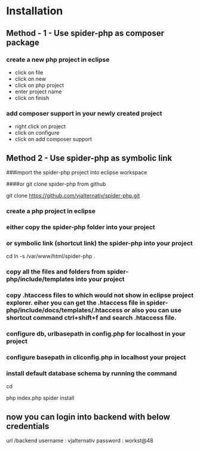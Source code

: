 # Installation

## Method - 1 - Use spider-php as composer package

### create a new php project in eclipse
* click on file
* click on new
* click on php project
* enter project name
* click on finish

### add composer support in your newly created project
* right click on project
* click on configure
* click on add composer support


## Method 2 - Use spider-php as symbolic link

###import the spider-php project into eclipse workspace

####or git clone spider-php from github

git clone https://github.com/vjalternativ/spider-php.git
 
 

### create a php project in eclipse 

### either copy the spider-php folder into your project 

### or symbolic link (shortcut link) the spider-php into your project

cd <your-project-folder>
ln -s /var/www/html/spider-php .

### copy all the files and folders from spider-php/include/templates into your project


### copy .htaccess files to which would not show in eclipse project explorer. eiher you can get the .htaccess file in spider-php/include/docs/templates/.htaccess or also you can use shortcut command ctrl+shift+f and search .htaccess file.

### configure db, urlbasepath in config.php for localhost in your project

### configure basepath in cliconfig.php in localhost your project


### install default database schema by running the command

cd <yourprojectpath>

php index.php spider install


## now you can login into backend with below credentials

url <baseurl>/backend
username : vjalternativ
password : workst@48







